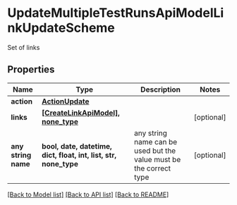 # UpdateMultipleTestRunsApiModelLinkUpdateScheme

Set of links

## Properties
Name | Type | Description | Notes
------------ | ------------- | ------------- | -------------
**action** | [**ActionUpdate**](ActionUpdate.md) |  | 
**links** | [**[CreateLinkApiModel], none_type**](CreateLinkApiModel.md) |  | [optional] 
**any string name** | **bool, date, datetime, dict, float, int, list, str, none_type** | any string name can be used but the value must be the correct type | [optional]

[[Back to Model list]](../README.md#documentation-for-models) [[Back to API list]](../README.md#documentation-for-api-endpoints) [[Back to README]](../README.md)



